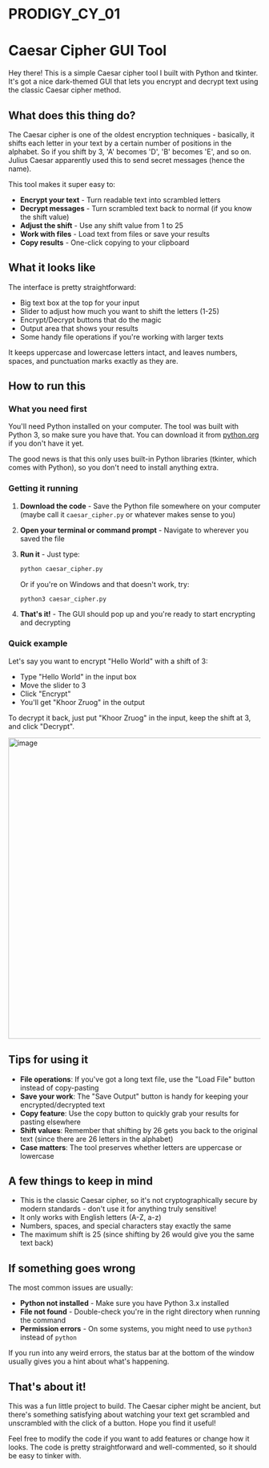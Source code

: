 # PRODIGY_CY_01

# Caesar Cipher GUI Tool

Hey there! This is a simple Caesar cipher tool I built with Python and tkinter. It's got a nice dark-themed GUI that lets you encrypt and decrypt text using the classic Caesar cipher method.

## What does this thing do?

The Caesar cipher is one of the oldest encryption techniques - basically, it shifts each letter in your text by a certain number of positions in the alphabet. So if you shift by 3, 'A' becomes 'D', 'B' becomes 'E', and so on. Julius Caesar apparently used this to send secret messages (hence the name).

This tool makes it super easy to:
- **Encrypt your text** - Turn readable text into scrambled letters
- **Decrypt messages** - Turn scrambled text back to normal (if you know the shift value)
- **Adjust the shift** - Use any shift value from 1 to 25
- **Work with files** - Load text from files or save your results
- **Copy results** - One-click copying to your clipboard

## What it looks like

The interface is pretty straightforward:
- Big text box at the top for your input
- Slider to adjust how much you want to shift the letters (1-25)
- Encrypt/Decrypt buttons that do the magic
- Output area that shows your results
- Some handy file operations if you're working with larger texts

It keeps uppercase and lowercase letters intact, and leaves numbers, spaces, and punctuation marks exactly as they are.

## How to run this

### What you need first

You'll need Python installed on your computer. The tool was built with Python 3, so make sure you have that. You can download it from [python.org](https://python.org) if you don't have it yet.

The good news is that this only uses built-in Python libraries (tkinter, which comes with Python), so you don't need to install anything extra.

### Getting it running

1. **Download the code** - Save the Python file somewhere on your computer (maybe call it `caesar_cipher.py` or whatever makes sense to you)

2. **Open your terminal or command prompt** - Navigate to wherever you saved the file

3. **Run it** - Just type:
   ```bash
   python caesar_cipher.py
   ```
   
   Or if you're on Windows and that doesn't work, try:
   ```bash
   python3 caesar_cipher.py
   ```

4. **That's it!** - The GUI should pop up and you're ready to start encrypting and decrypting

### Quick example

Let's say you want to encrypt "Hello World" with a shift of 3:
- Type "Hello World" in the input box
- Move the slider to 3
- Click "Encrypt"
- You'll get "Khoor Zruog" in the output

To decrypt it back, just put "Khoor Zruog" in the input, keep the shift at 3, and click "Decrypt".

<img width="600" alt="image" src="https://github.com/user-attachments/assets/eb99b130-e236-41c6-beb8-758ade606c1b" />


## Tips for using it

- **File operations**: If you've got a long text file, use the "Load File" button instead of copy-pasting
- **Save your work**: The "Save Output" button is handy for keeping your encrypted/decrypted text
- **Copy feature**: Use the copy button to quickly grab your results for pasting elsewhere
- **Shift values**: Remember that shifting by 26 gets you back to the original text (since there are 26 letters in the alphabet)
- **Case matters**: The tool preserves whether letters are uppercase or lowercase

## A few things to keep in mind

- This is the classic Caesar cipher, so it's not cryptographically secure by modern standards - don't use it for anything truly sensitive!
- It only works with English letters (A-Z, a-z)
- Numbers, spaces, and special characters stay exactly the same
- The maximum shift is 25 (since shifting by 26 would give you the same text back)

## If something goes wrong

The most common issues are usually:
- **Python not installed** - Make sure you have Python 3.x installed
- **File not found** - Double-check you're in the right directory when running the command
- **Permission errors** - On some systems, you might need to use `python3` instead of `python`

If you run into any weird errors, the status bar at the bottom of the window usually gives you a hint about what's happening.

## That's about it!

This was a fun little project to build. The Caesar cipher might be ancient, but there's something satisfying about watching your text get scrambled and unscrambled with the click of a button. Hope you find it useful!

Feel free to modify the code if you want to add features or change how it looks. The code is pretty straightforward and well-commented, so it should be easy to tinker with.

